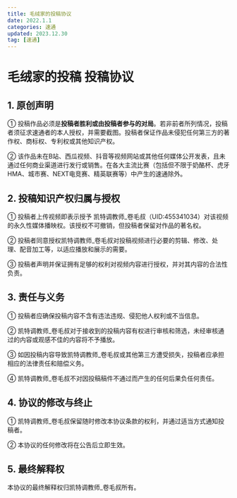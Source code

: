 ```yaml
---
title: 毛绒家的投稿协议
date: 2022.1.1
categories: 速通
updated: 2023.12.30
tag: [速通]
---
```


# 毛绒家的投稿	投稿协议

## 1. 原创声明

① 投稿作品必须是**投稿者胜利或由投稿者参与的对局**。若非前者所列情况，投稿者须征求速通者的本人授权，并需要截图。投稿者保证作品未侵犯任何第三方的著作权、商标权、专利权或其他知识产权。

② 该作品未在B站、西瓜视频、抖音等视频网站或其他任何媒体公开发表，且未通过任何商业渠道进行发行或销售。在各大主流比赛（包括但不限于奶酪杯、虎牙HMA、城市赛、NEXT电竞赛、精英联赛等）中产生的速通除外。

## 2. 投稿知识产权归属与授权

① 投稿者上传视频即表示授予 凯特调教师_卷毛叔（UID:455341034）对该视频的永久性媒体播映权。该授权不可撤销，但投稿者保留对作品的著名权。

② 投稿者同意授权凯特调教师_卷毛叔对投稿视频进行必要的剪辑、修改、处理、配音加工等，以适应播放和展示的需要。

③ 投稿者声明并保证拥有足够的权利对视频内容进行授权，并对其内容的合法性负责。

## 3. 责任与义务

① 投稿者应确保投稿内容不含有违法违规、侵犯他人权利或不当信息。

② 凯特调教师_卷毛叔对于接收到的投稿内容有权进行审核和筛选，未经审核通过的内容或观感不佳的内容将不予播放。

③ 如因投稿内容导致凯特调教师_卷毛叔或其他第三方遭受损失，投稿者应承担相应的法律责任和赔偿义务。

④ 凯特调教师_卷毛叔不对因投稿稿件不通过而产生的任何后果负任何责任。

## 4. 协议的修改与终止

① 凯特调教师_卷毛叔保留随时修改本协议条款的权利，并通过适当方式通知投稿者。

② 本协议的任何修改将在公告后立即生效。

## 5. 最终解释权

本协议的最终解释权归凯特调教师_卷毛叔所有。